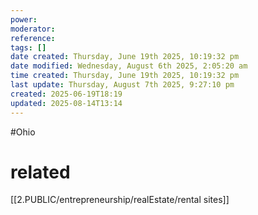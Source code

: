 ```yaml
---
power: 
moderator: 
reference: 
tags: []
date created: Thursday, June 19th 2025, 10:19:32 pm
date modified: Wednesday, August 6th 2025, 2:05:20 am
time created: Thursday, June 19th 2025, 10:19:32 pm
last update: Thursday, August 7th 2025, 9:27:10 pm
created: 2025-06-19T18:19
updated: 2025-08-14T13:14
---
```

#Ohio 
# related
[[2.PUBLIC/entrepreneurship/realEstate/rental sites]]
# 